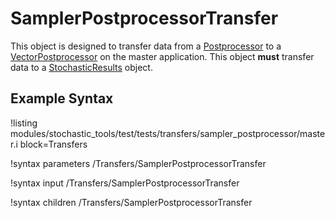 # SamplerPostprocessorTransfer

This object is designed to transfer data from a [Postprocessor](/Postprocessors/index.md)
to a [VectorPostprocessor](/VectorPostprocessors/index.md) on the master application. This
object **must** transfer data to a [StochasticResults](stochastic_tools/StochasticResults.md)
object.

## Example Syntax

!listing modules/stochastic_tools/test/tests/transfers/sampler_postprocessor/master.i block=Transfers

!syntax parameters /Transfers/SamplerPostprocessorTransfer

!syntax input /Transfers/SamplerPostprocessorTransfer

!syntax children /Transfers/SamplerPostprocessorTransfer
